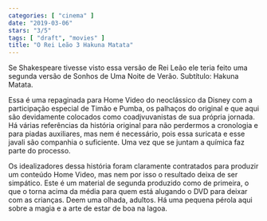```yaml
---
categories: [ "cinema" ]
date: "2019-03-06"
stars: "3/5"
tags: [ "draft", "movies" ]
title: "O Rei Leão 3 Hakuna Matata"
---
```

Se Shakespeare tivesse visto essa versão de Rei Leão ele teria feito
uma segunda versão de Sonhos de Uma Noite de Verão. Subtítulo: Hakuna
Matata.

Essa é uma repaginada para Home Video do neoclássico da Disney com a
participação especial de Timão e Pumba, os palhaços do original e que
aqui são devidamente colocados como coadjvuvanistas de sua própria
jornada. Há várias referências da história original para não
perdermos a cronologia e para piadas auxiliares, mas nem é necessário,
pois essa suricata e esse javali são companhia o suficiente. Uma vez
que se juntam a química faz parte do processo.

Os idealizadores dessa história foram claramente contratados para
produzir um conteúdo Home Video, mas nem por isso o resultado deixa de
ser simpático. Este é um material de segunda produzido como de primeira,
o que o torna acima da média para quem está alugando o DVD para deixar
com as crianças. Deem uma olhada, adultos. Há uma pequena pérola aqui
sobre a magia e a arte de estar de boa na lagoa.

